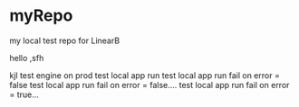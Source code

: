 # myRepo
my local test repo for LinearB

hello
,sfh

kjl
test engine on prod
test local app run
test local app run fail on error = false
test local app run fail on error = false....
test local app run fail on error = true...
